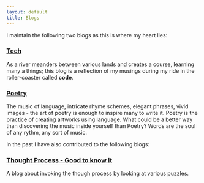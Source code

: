 ```yaml
---
layout: default
title: Blogs
---
```


I maintain the following two blogs as this is where my heart lies:

### <a href="/blog/tech.html">Tech</a>

As a river meanders between various lands and creates a course, learning many a things; this 
blog is a reflection of my musings during my ride in the roller-coaster called **code**.


### <a href="/blog/poetry.html">Poetry</a>

The music of language, intricate rhyme schemes, elegant phrases, vivid images - the art of 
poetry is enough to inspire many to write it. Poetry is the practice of creating artworks using 
language. What could be a better way than discovering the music inside yourself than Poetry? 
Words are the soul of any rythm, any sort of music.


In the past I have also contributed to the following blogs:

### <a href="http://goodtoknowit.blogspot.com/" target="_blank">Thought Process - Good to know It</a>

A blog about invoking the though process by looking at various puzzles.
